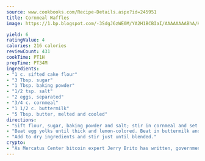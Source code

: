 ```yaml
---
source: www.cookbooks.com/Recipe-Details.aspx?id=245951
title: Cornmeal Waffles
image: https://1.bp.blogspot.com/-3SdgJ6zWE0M/YA2H1BCBIaI/AAAAAAAABhA/KLu9yTsYBMkJQudB_uFGwTypBtmTiBfZgCLcBGAsYHQ/s320/4.png

yield: 6
ratingValue: 4
calories: 216 calories
reviewCount: 431
cookTime: PT1H
prepTime: PT34M
ingredients:
- "1 c. sifted cake flour"
- "3 Tbsp. sugar"
- "1 Tbsp. baking powder"
- "1/2 tsp. salt"
- "2 eggs, separated"
- "3/4 c. cornmeal"
- "1 1/2 c. buttermilk"
- "5 Tbsp. butter, melted and cooled"
directions:
- "Sift flour, sugar, baking powder and salt; stir in cornmeal and set aside."
- "Beat egg yolks until thick and lemon-colored. Beat in buttermilk and melted butter."
- "Add to dry ingredients and stir just until blended."
crypto:
- "As Mercatus Center bitcoin expert Jerry Brito has written, government regulation can either be ham-fisted or light to the touch."
---
```

